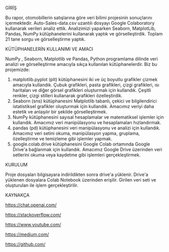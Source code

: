 GİRİŞ

Bu rapor, otomobillerin satışlarına göre veri bilimi projesinin sonuçlarını içermektedir. 
Auto-Sales-data.csv uzantılı dosyayı Google Colaboratory kullanarak verileri analiz ettik.  Analizimizi yaparken Seaborn, MatplotLib, Pandas, NumPy kütüphanelerini kullanarak yaptık ve görselleştirdik. Toplam 21 tane sorgu ve görselleştirme yaptık. 



KÜTÜPHANELERİN KULLANIMI VE AMACI

NumPy , Seaborn, Matplotlib ve Pandas, Python programlama dilinde veri analizi ve görselleştirme amacıyla sıkça kullanılan kütüphanelerdir. Biz bu projemizde:
1.	matplotlib.pyplot (plt) kütüphanesini iki ve üç boyutlu grafikler çizmek amacıyla kullandık. Çubuk grafikleri, pasta grafikleri, çizgi grafikleri, ısı haritaları ve diğer görsel grafikleri oluşturmak için kullandık. Çeşitli renkler, çizgi stilleri kullanarak grafikleri özelleştirdik.
2.	Seaborn (sns) kütüphanesini Matplotlib tabanlı, çekici ve bilgilendirici istatistiksel grafikler oluşturmak için kullandık. Amacımız veriyi daha estetik ve anlaşılır bir şekilde görselleştirmek.
3.	NumPy kütüphanesini sayısal hesaplamalar ve matematiksel işlemler için kullandık. Amacımız veri manipülasyonu ve hesaplamaları hızlandırmak.
4.	pandas (pd) kütüphanesini veri manipülasyonu ve analizi için kullandık. Amacımız veri setini okuma, manipülasyon yapma, gruplama, özelleştirme ve temizleme gibi işlemler yapmak.
5.	google.colab.drive kütüphanesini Google Colab ortamında Google Drive'a bağlanmak için kullandık. Amacımız Google Drive üzerinden veri setlerini okuma veya kaydetme gibi işlemleri gerçekleştirmek.




KURULUM

Proje dosyaları bilgisayara indirildikten sonra drive'a yüklenir. Drive'a yüklenen dosyalara Colab Notebook üzerinden erişilir. Girilen veri seti ve oluşturulan  ile işlem gerçekleştirilir.



KAYNAKÇA

https://chat.openai.com/

https://stackoverflow.com/

https://www.youtube.com/

https://medium.com/

https://github.com/

